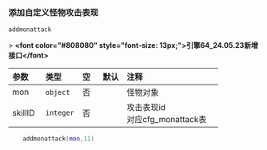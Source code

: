 ### 添加自定义怪物攻击表现

`addmonattack`

&gt; **&lt;font color="#808080" style="font-size: 13px;"&gt;引擎64_24.05.23新增接口&lt;/font&gt;**

| 参数    | 类型      | 空   | 默认 | 注释                              |
| :------ | :-------- | :--- | :--- | :-------------------------------- |
| mon     | `object`  | 否   |      | 怪物对象                          |
| skillID | `integer` | 否   |      | 攻击表现id<br />对应cfg_monattack表 |

```lua
    addmonattack(mon,11)
```

